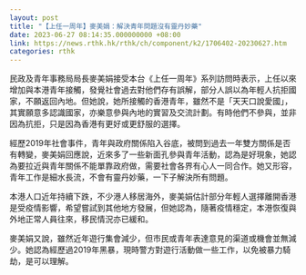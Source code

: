 ```yaml
---
layout: post
title: "【上任一周年】麥美娟：解決青年問題沒有靈丹妙藥"
date: 2023-06-27 08:14:35.000000000 +08:00
link: https://news.rthk.hk/rthk/ch/component/k2/1706402-20230627.htm
categories: rthk
---
```


民政及青年事務局局長麥美娟接受本台《上任一周年》系列訪問時表示，上任以來增加與本港青年接觸，發覺社會過去對他們存有誤解，部分人誤以為年輕人抗拒國家，不願返回內地。但她說，她所接觸的香港青年，雖然不是「天天口說愛國」，其實願意多認識國家，亦樂意參與內地的實習及交流計劃。有時他們不參與，並非因為抗拒，只是因為香港有更好或更舒服的選擇。

經歷2019年社會事件，青年與政府關係陷入谷底，被問到過去一年雙方關係是否有轉變，麥美娟回應說，近來多了一些新面孔參與青年活動，認為是好現象，她認為要拉近與青年關係不能單靠政府做，需要社會各界有心人一同合作。她又形容，青年工作是細水長流，不會有靈丹妙藥，一下子解決所有問題。

本港人口近年持續下跌，不少港人移居海外，麥美娟估計部分年輕人選擇離開香港是受疫情影響，希望嘗試到其他地方發展，但她認為，隨著疫情穩定，本港恢復與外地正常人員往來，移民情況亦已緩和。

麥美娟又說，雖然近年遊行集會減少，但市民或青年表達意見的渠道或機會並無減少。她認為經歷過2019年黑暴，現時警方對遊行活動做一些工作，以免被暴力騎劫，是可以理解。
